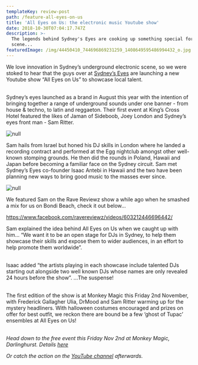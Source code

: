 ```yaml
---
templateKey: review-post
path: /feature-all-eyes-on-us
title: 'All Eyes on Us: the electronic music Youtube show'
date: 2018-10-30T07:04:17.747Z
description: >-
  The legends behind Sydney's Eyes are cooking up something special for the
  scene...
featuredImage: /img/44450410_744696869231259_1408649595486994432_o.jpg
---
```

We love innovation in Sydney’s underground electronic scene, so we were stoked to hear that the guys over at [Sydney’s Eyes](https://www.facebook.com/SydneysEyes/) are launching a new Youtube show “All Eyes on Us” to showcase local talent. 
<br><br>

Sydney’s eyes launched as a brand in August this year with the intention of bringing together a range of underground sounds under one banner - from house & techno, to latin and reggaeton. Their first event at King’s Cross Hotel featured the likes of Jaman of Sideboob, Joey London and Sydney’s eyes front man - Sam Ritter.

![null](/img/sam-ritter.jpg)

Sam hails from Israel but honed his DJ skills in London where he landed a recording contract and performed at the Egg nightclub amongst other well-known stomping grounds. He then did the rounds in Poland, Hawaii and Japan before becoming a familiar face on the Sydney circuit. Sam met Sydney’s Eyes co-founder Isaac Antebi in Hawaii and the two have been planning new ways to bring good music to the masses ever since. 

![null](/img/sam-izaak.jpeg)

We featured Sam on the Rave Reviewz show a while ago when he smashed a mix for us on Bondi Beach, check it out below...

https://www.facebook.com/ravereviewz/videos/603212446696442/

Sam explained the idea behind All Eyes on Us when we caught up with him… “We want it to be an open stage for DJs in Sydney, to help them showcase their skills and expose them to wider audiences, in an effort to help promote them worldwide”. 
<br><br>

Isaac added “the artists playing in each showcase include talented DJs starting out alongside two well known DJs whose names are only revealed 24 hours before the show”. ...The suspense!
<br><br>

The first edition of the show is at Monkey Magic this Friday 2nd November, with Frederick Gallagher Ulia, DrMood and Sam Ritter warming up for the mystery headliners. With halloween costumes encouraged and prizes on offer for best outfit, we reckon there are bound be a few ‘ghost of Tupac’ ensembles at All Eyes on Us!
<br><br>

_Head down to the free event this Friday Nov 2nd at Monkey Magic, Darlinghurst. Details [here](https://www.facebook.com/events/170228650576998/)_

_Or catch the action on the [YouTube channel](https://www.facebook.com/events/170228650576998/) afterwards._
